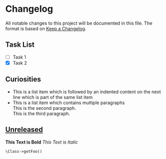 # Changelog

All notable changes to this project will be documented in this file.
The format is based on [Keep a Changelog](https://keepachangelog.com/en/1.0.0/).

## Task List

- [ ] Task 1
- [x] Task 2

## Curiosities

- This is a list item which is followed by an indented content on the next line
  which is part of the same list item
- This is a list item which contains multiple paragraphs   
  This is the second paragraph.   
  This is the third paragraph.

## [Unreleased](https://github.com/olivierlacan/keep-a-changelog/compare/v1.0.0...HEAD)

**This Text is Bold**
*This Text is Italic*

`\Class->getFoo()`
